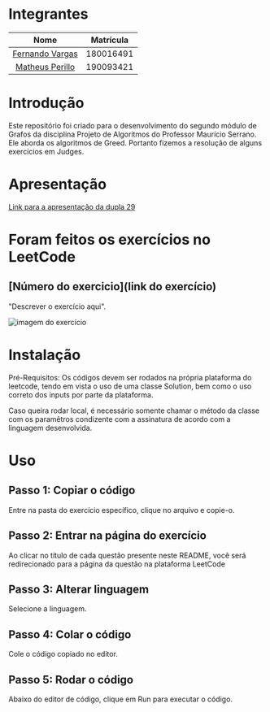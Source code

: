 # Integrantes
| Nome |  Matrícula
| :------: | :-------:
| [Fernando Vargas](https://github.com/SFernandoS) | 180016491
| [Matheus Perillo](https://github.com/MatheusPerillo) | 190093421

# Introdução 
Este repositório foi criado para o desenvolvimento do segundo módulo de Grafos da disciplina Projeto de Algoritmos do Professor Maurício Serrano. Ele aborda os algoritmos de Greed.
Portanto fizemos a resolução de alguns exercícios em Judges.

# Apresentação

[Link para a apresentação da dupla 29]() 

# Foram feitos os exercícios no LeetCode

## [Número do exercicio](link do exercício)

"Descrever o exercício aqui".

![imagem do exercício]()

# Instalação

Pré-Requisitos: Os códigos devem ser rodados na própria plataforma do leetcode, tendo em vista o uso de uma classe Solution, bem como o uso correto dos inputs por parte da plataforma.

Caso queira rodar local, é necessário somente chamar o método da classe com os paramêtros condizente com a assinatura de acordo com a linguagem desenvolvida.


# Uso
## Passo 1: Copiar o código
Entre na pasta do exercício específico, clique no arquivo e copie-o.

## Passo 2: Entrar na página do exercício
Ao clicar no título de cada questão presente neste README, você será redirecionado para a página da questão na plataforma LeetCode

## Passo 3: Alterar linguagem
Selecione a linguagem.

## Passo 4: Colar o código
Cole o código copiado no editor.

## Passo 5: Rodar o código
Abaixo do editor de código, clique em Run para executar o código.
